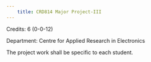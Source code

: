 ```yaml
---
    title: CRD814 Major Project-III
---
```

Credits: 6 (0-0-12)

Department: Centre for Applied Research in Electronics

The project work shall be specific to each student.